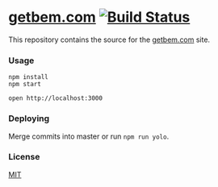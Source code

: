 # [getbem.com](http://getbem.com) [![Build Status](https://travis-ci.org/getbem/getbem.com.svg?branch=master)](https://travis-ci.org/getbem/getbem.com)

This repository contains the source for the [getbem.com](http://getbem.com) site.

### Usage

```
npm install
npm start

open http://localhost:3000
```

### Deploying

Merge commits into master or run `npm run yolo`.

### License

[MIT](LICENSE.md)
